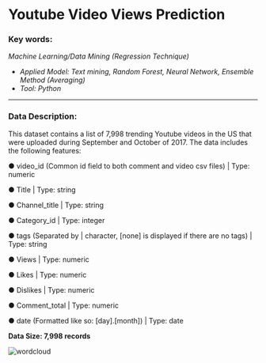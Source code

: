 # Youtube Video Views Prediction
### **Key words:**

_Machine Learning/Data Mining (Regression Technique)_
+ _Applied Model: Text mining, Random Forest, Neural Network, Ensemble Method (Averaging)_
+ _Tool: Python_

***
### **Data Description:**

This dataset contains a list of 7,998 trending Youtube videos in the US that were uploaded during September and October of 2017. The data includes the following features:


●	video_id (Common id field to both comment and video csv files) | Type: numeric


●	Title | Type: string


●	Channel_title |	Type: string


●	Category_id | Type: integer


●	tags (Separated by | character, [none] is displayed if there are no tags) | Type: string


●	Views | Type: numeric


●	Likes | Type: numeric


●	Dislikes | Type: numeric


●	Comment_total | Type: numeric


●	date (Formatted like so: [day].[month]) | Type: date


**Data Size: 7,998 records**

![wordcloud](https://github.com/ZiHG/Youtube-Video-Views-Prediction/blob/master/cloud.png)



